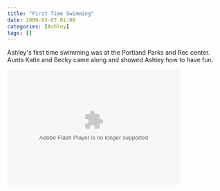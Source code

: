 ```yaml
---
title: "First Time Swimming"
date: 2009-03-07 01:00
categories: [Ashley]
tags: []
---
```



Ashley's first time swimming was at the Portland Parks and Rec center. Aunts Katie and Becky came along and showed Ashley how to have fun.

<embed height="267" width="400" pluginspage="http://www.macromedia.com/go/getflashplayer" flashvars="host=picasaweb.google.com&amp;hl=en_US&amp;feat=flashalbum&amp;RGB=0x000000&amp;feed=http%3A%2F%2Fpicasaweb.google.com%2Fdata%2Ffeed%2Fapi%2Fuser%2Fwyseguys%2Falbumid%2F5314364591774326081%3Falt%3Drss%26kind%3Dphoto%26authkey%3DGv1sRgCKnCj_7kioHX7QE%26hl%3Den_US" src="http://picasaweb.google.com/s/c/bin/slideshow.swf" type="application/x-shockwave-flash" />
